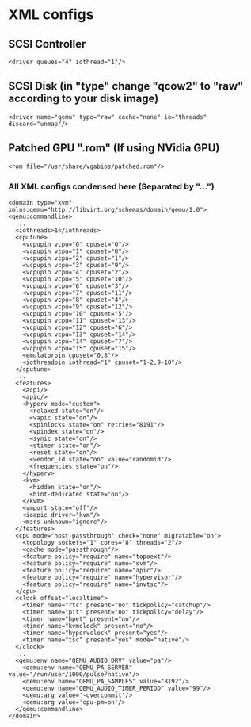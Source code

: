 # XML configs

## SCSI Controller
    <driver queues="4" iothread="1"/>

## SCSI Disk (in "type" change "qcow2" to "raw" according to your disk image)
    <driver name="qemu" type="raw" cache="none" io="threads" discard="unmap"/>

## Patched GPU ".rom" (If using NVidia GPU)
    <rom file="/usr/share/vgabios/patched.rom"/>

### All XML configs condensed here (Separated by "...")

    <domain type="kvm" xmlns:qemu="http://libvirt.org/schemas/domain/qemu/1.0"><qemu:commandline>
      ...
      <iothreads>1</iothreads>
      <cputune>
        <vcpupin vcpu="0" cpuset="0"/>
        <vcpupin vcpu="1" cpuset="8"/>
        <vcpupin vcpu="2" cpuset="1"/>
        <vcpupin vcpu="3" cpuset="9"/>
        <vcpupin vcpu="4" cpuset="2"/>
        <vcpupin vcpu="5" cpuset="10"/>
        <vcpupin vcpu="6" cpuset="3"/>
        <vcpupin vcpu="7" cpuset="11"/>
        <vcpupin vcpu="8" cpuset="4"/>
        <vcpupin vcpu="9" cpuset="12"/>
        <vcpupin vcpu="10" cpuset="5"/>
        <vcpupin vcpu="11" cpuset="13"/>
        <vcpupin vcpu="12" cpuset="6"/>
        <vcpupin vcpu="13" cpuset="14"/>
        <vcpupin vcpu="14" cpuset="7"/>
        <vcpupin vcpu="15" cpuset="15"/>
        <emulatorpin cpuset="0,8"/>
        <iothreadpin iothread="1" cpuset="1-2,9-10"/>
      </cputune>
      ...
      <features>
        <acpi/>
        <apic/>
        <hyperv mode="custom">
          <relaxed state="on"/>
          <vapic state="on"/>
          <spinlocks state="on" retries="8191"/>
          <vpindex state="on"/>
          <synic state="on"/>
          <stimer state="on"/>
          <reset state="on"/>
          <vendor_id state="on" value="randomid"/>
          <frequencies state="on"/>
        </hyperv>
        <kvm>
          <hidden state="on"/>
          <hint-dedicated state="on"/>
        </kvm>
        <vmport state="off"/>
        <ioapic driver="kvm"/>
        <msrs unknown="ignore"/>
      </features>
      <cpu mode="host-passthrough" check="none" migratable="on">
        <topology sockets="1" cores="8" threads="2"/>
        <cache mode="passthrough"/>
        <feature policy="require" name="topoext"/>
        <feature policy="require" name="svm"/>
        <feature policy="require" name="apic"/>
        <feature policy="require" name="hypervisor"/>
        <feature policy="require" name="invtsc"/>
      </cpu>
      <clock offset="localtime">
        <timer name="rtc" present="no" tickpolicy="catchup"/>
        <timer name="pit" present="no" tickpolicy="delay"/>
        <timer name="hpet" present="no"/>
        <timer name="kvmclock" present="no"/>
        <timer name="hypervclock" present="yes"/>
        <timer name="tsc" present="yes" mode="native"/>
      </clock>
      ...
      <qemu:env name="QEMU_AUDIO_DRV" value="pa"/>
        <qemu:env name="QEMU_PA_SERVER" value="/run/user/1000/pulse/native"/>
        <qemu:env name="QEMU_PA_SAMPLES" value="8192"/>
        <qemu:env name="QEMU_AUDIO_TIMER_PERIOD" value="99"/>
        <qemu:arg value='-overcommit'/>
        <qemu:arg value='cpu-pm=on'/>
      </qemu:commandline>
    </domain>
